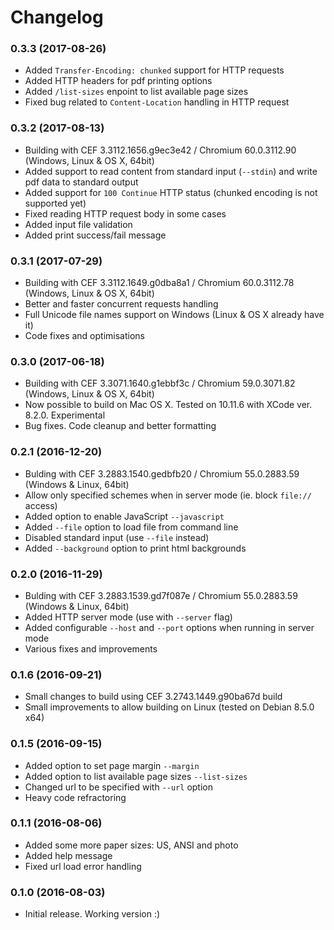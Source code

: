 Changelog
===
### 0.3.3 (2017-08-26)
* Added `Transfer-Encoding: chunked` support for HTTP requests
* Added HTTP headers for pdf printing options
* Added `/list-sizes` enpoint to list available page sizes
* Fixed bug related to `Content-Location` handling in HTTP request

### 0.3.2 (2017-08-13)
* Building with CEF 3.3112.1656.g9ec3e42 / Chromium 60.0.3112.90 (Windows, Linux & OS X, 64bit)
* Added support to read content from standard input (`--stdin`) and write pdf data to standard output
* Added support for `100 Continue` HTTP status (chunked encoding is not supported yet)
* Fixed reading HTTP request body in some cases
* Added input file validation
* Added print success/fail message

### 0.3.1 (2017-07-29)
* Building with CEF 3.3112.1649.g0dba8a1 / Chromium 60.0.3112.78 (Windows, Linux & OS X, 64bit)
* Better and faster concurrent requests handling
* Full Unicode file names support on Windows (Linux & OS X already have it)
* Code fixes and optimisations

### 0.3.0 (2017-06-18)
* Building with CEF 3.3071.1640.g1ebbf3c / Chromium 59.0.3071.82 (Windows, Linux & OS X, 64bit)
* Now possible to build on Mac OS X. Tested on 10.11.6 with XCode ver. 8.2.0. Experimental
* Bug fixes. Code cleanup and better formatting

### 0.2.1 (2016-12-20)
* Bulding with CEF 3.2883.1540.gedbfb20 / Chromium 55.0.2883.59 (Windows & Linux, 64bit)
* Allow only specified schemes when in server mode (ie. block `file://` access)
* Added option to enable JavaScript `--javascript`
* Added `--file` option to load file from command line
* Disabled standard input (use `--file` instead)
* Added `--background` option to print html backgrounds

### 0.2.0 (2016-11-29)
* Bulding with CEF 3.2883.1539.gd7f087e / Chromium 55.0.2883.59 (Windows & Linux, 64bit)
* Added HTTP server mode (use with `--server` flag)
* Added configurable `--host` and `--port` options when running in server mode
* Various fixes and improvements

### 0.1.6 (2016-09-21)
* Small changes to build using CEF 3.2743.1449.g90ba67d build
* Small improvements to allow building on Linux (tested on Debian 8.5.0 x64)

### 0.1.5 (2016-09-15)
* Added option to set page margin `--margin`
* Added option to list available page sizes `--list-sizes`
* Changed url to be specified with `--url` option
* Heavy code refractoring

### 0.1.1 (2016-08-06)
* Added some more paper sizes: US, ANSI and photo
* Added help message
* Fixed url load error handling

### 0.1.0 (2016-08-03)
* Initial release. Working version :)
